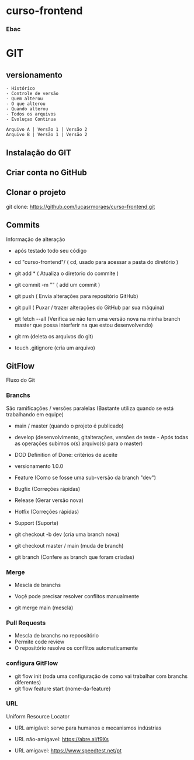 # curso-frontend
### Ebac

# GIT
## versionamento

    - Histórico
    - Controle de versão
    - Quem alterou
    - O que alterou
    - Quando alterou
    - Todos os arquivos
    - Evoluçao Continua

    Arquivo A | Versão 1 | Versão 2
    Arquivo B | Versão 1 | Versão 2

## Instalação do GIT

## Criar conta no GitHub

## Clonar o projeto

git clone: https://github.com/lucasrmoraes/curso-frontend.git

## Commits

Informação de alteração

- após testado todo seu código

- cd "curso-frontend"/ ( cd, usado para acessar a pasta do diretório )
- git add * ( Atualiza o diretorio do commite )
- git commit -m "" ( add um commit )
- git push ( Envia alterações para repositório GitHub)
- git pull ( Puxar / trazer alterações do GitHub par sua máquina)

- git fetch --all (Verifica se não tem uma versão nova na minha branch master que possa interferir na que estou desenvolvendo)

- git rm (deleta os arquivos do git)

- touch .gitignore (cria um arquivo)

## GitFlow 

Fluxo do Git

### Branchs

São ramificações / versões paralelas (Bastante utiliza quando se está trabalhando em equipe)

- main / master (quando o projeto é publicado)
- develop (desenvolvimento, gitalterações, versões de teste - Após todas as operações subimos o(s) arquivo(s) para o master)
- DOD Definition of Done: critérios de aceite
- versionamento 1.0.0

- Feature (Como se fosse uma sub-versão da branch "dev")
- Bugfix (Correções rápidas)
- Release (Gerar versão nova)
- Hotfix (Correções rápidas)
- Support (Suporte)

- git checkout -b dev (cria uma branch nova)
- git checkout master / main (muda de branch)
- git branch (Confere as branch que foram criadas)

### Merge

- Mescla de branchs
- Voçê pode precisar resolver conflitos manualmente

- git merge main (mescla)

### Pull Requests

- Mescla de branchs no repoositório
- Permite code review
- O repositório resolve os conflitos automaticamente

### configura  GitFlow

- git flow init (roda uma configuração de como vai trabalhar com branchs diferentes)
- git flow feature start {nome-da-feature}

### URL
Uniform Resource Locator

- URL amigável: serve para humanos e mecanismos indústrias

- URL não-amigavel: https://abre.ai/f9Xs
- URL amigavel: https://www.speedtest.net/pt